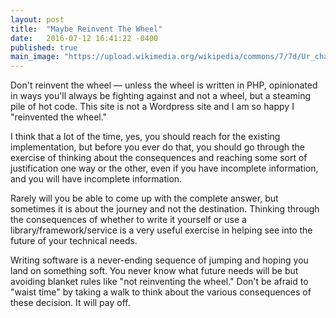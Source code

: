 ```yaml
---
layout: post
title:  "Maybe Reinvent The Wheel"
date:   2016-07-12 16:41:22 -0400
published: true
main_image: "https://upload.wikimedia.org/wikipedia/commons/7/7d/Ur_chariot.jpg"
---
```

Don't reinvent the wheel — unless the wheel is written in PHP, opinionated in ways you'll always be fighting against and not a wheel, but a steaming pile of hot code. This site is not a Wordpress site and I am so happy I "reinvented the wheel."

I think that a lot of the time, yes, you should reach for the existing implementation, but before you ever do that, you should go through the exercise of thinking about the consequences and reaching some sort of justification one way or the other, even if you have incomplete information, and you will have incomplete information.

Rarely will you be able to come up with the complete answer, but sometimes it is about the journey and not the destination. Thinking through the consequences of whether to write it yourself or use a library/framework/service is a very useful exercise in helping see into the future of your technical needs.

Writing software is a never-ending sequence of jumping and hoping you land on something soft. You never know what future needs will be but avoiding blanket rules like "not reinventing the wheel."  Don't be afraid to "waist time" by taking a walk to think about the various consequences of these decision. It will pay off.

